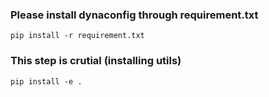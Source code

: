 ### Please install dynaconfig through requirement.txt

```pip install -r requirement.txt```

### This step is crutial (installing utils)

```pip install -e .```